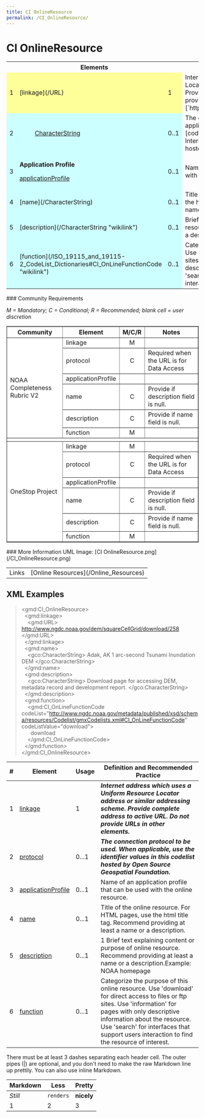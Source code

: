 ```yaml
---
title: CI OnlineResource
permalink: /CI_OnlineResource/
---
```


<h1> CI OnlineResource </h1>

<table class="wikitable">
<tbody>
<tr>
<th colspan="3">
Elements

</th>
<th>
<i>Definition and Recommended Practice</i>

</th>
</tr>

<tr>
<td bgcolor="FFFF99">
1

</td>
<td bgcolor="FFFF99">
[linkage](/URL)

</td>
<td bgcolor="FFFF99">
1

</td>

<td>
Internet address which uses a Uniform Resource Locator address or similar addressing scheme. Provide complete address to active URL. Do not provide URLs in other elements.
***Example***: [`https://www.noaa.gov`](https://www.noaa.gov)
</td>
</tr>

<tr>
<td bgcolor="CCFFFF">
2

</td>

<td bgcolor="CCFFFF">
<dd>
<a href="/jpa-prototype/CharacterString"> CharacterString</a>
</dd>


</td>
<td bgcolor="CCFFFF">
0..1

</td>
<td>
The connection protocol to be used. When applicable, use the identifier values in this [codelist](https://github.com/OSGeo/Cat-Interop/blob/master/LinkPropertyLookupTable.csv) hosted by Open Source Geospatial Foundation.
</td>
</tr>
<tr>
<td bgcolor="CCFFFF">
3

</td>
<td bgcolor="CCFFFF">

**Application Profile** 

[applicationProfile](/CharacterString)

</td>
<td bgcolor="CCFFFF">
0..1

</td>
<td>Name of an application profile that can be used with the online resource</td>

</tr>
<tr>
<td bgcolor="CCFFFF">
4

</td>
<td bgcolor="CCFFFF">
[name](/CharacterString)

</td>
<td bgcolor="CCFFFF">
0..1

</td>
<td>Title of the online resource. For HTML pages, use the html title tag. Recommend providing at least a name or a description.</td>
</tr>
<tr>
<td bgcolor="CCFFFF">
5

</td>
<td bgcolor="CCFFFF">
[description](/CharacterString "wikilink")

</td>
<td bgcolor="CCFFFF">
0..1

</td>
<td>
Brief text explaining content or purpose of online resource. Recommend providing at least a name or a description.
**Example:** `NOAA homepage` 
</td>
</tr>
<tr>
<td bgcolor="CCFFFF">
6

</td>
<td bgcolor="CCFFFF">
[function](/ISO_19115_and_19115-2_CodeList_Dictionaries#CI_OnLineFunctionCode "wikilink")

</td>
<td bgcolor="CCFFFF">
0..1

</td>
<td>
Categorize the purpose of this online resource. Use 'download' for direct access to files or ftp sites. Use 'information' for pages with only descriptive information about the resource. Use 'search' for interfaces that support users interaction to find the resource of interest. 
</td>
</tr>
</tbody>
</table>
### Community Requirements

*M = Mandatory; C = Conditional; R = Recommended; blank cell = user discretion*

<table class="wikitable" border="1">
<tbody>
<tr>
<th>
Community

</th>
<th>
Element

</th>
<th>
M/C/R

</th>
<th>
Notes

</th>
</tr>
<tr bgcolor="FFFFFF" border="2">
<td rowspan="6">
NOAA Completeness Rubric V2

</td>
<td>
linkage

</td>
<td align="center">
M

</td>
<td>
</td>
</tr>
<tr bgcolor="FFFFFF">
<td>
protocol

</td>
<td align="center">
C

</td>
<td>
Required when the URL is for Data Access

</td>
</tr>
<tr bgcolor="FFFFFF">
<td>
applicationProfile

</td>
<td align="center">
</td>
<td>
</td>
</tr>
<tr bgcolor="FFFFFF">
<td>
name

</td>
<td align="center">
C

</td>
<td>
Provide if description field is null.

</td>
</tr>
<tr bgcolor="FFFFFF">
<td>
description

</td>
<td align="center">
C

</td>
<td>
Provide if name field is null.

</td>
</tr>
<tr bgcolor="FFFFFF">
<td>
function

</td>
<td align="center">
M

</td>
<td>
</td>
</tr>
<tr>
<th colspan="6">
</th>
</tr>
<tr bgcolor="FFFFFF" border="2">
<td rowspan="6">
OneStop Project

</td>
<td>
linkage

</td>
<td align="center">
M

</td>
<td>
</td>
</tr>
<tr bgcolor="FFFFFF">
<td>
protocol

</td>
<td align="center">
C

</td>
<td>
Required when the URL is for Data Access

</td>
</tr>
<tr bgcolor="FFFFFF">
<td>
applicationProfile

</td>
<td align="center">
</td>
<td>
</td>
</tr>
<tr bgcolor="FFFFFF">
<td>
name

</td>
<td align="center">
C

</td>
<td>
Provide if description field is null.

</td>
</tr>
<tr bgcolor="FFFFFF">
<td>
description

</td>
<td align="center">
C

</td>
<td>
Provide if name field is null.

</td>
</tr>
<tr bgcolor="FFFFFF">
<td>
function

</td>
<td align="center">
M

</td>
<td>
</td>
</tr>
</tbody>

</table>
### More Information
UML Image: [CI OnlineResource.png](/CI_OnlineResource.png)
<table class="wikitable">
<tbody>
<tr>
<td colspan="3" bgcolor="FFFFFF">
Links
</td>
<td>
[Online Resources](/Online_Resources)
</td>
</tr>
<tr>
</tr>
</tbody>
</table>

## XML Examples 

>    \<gmd:CI_OnlineResource> <br />
>       &nbsp;    \<gmd:linkage> <br />
>   &nbsp; &nbsp;  \<gmd:URL> http://www.ngdc.noaa.gov/dem/squareCellGrid/download/258 </gmd:URL> <br />
>    &nbsp;   </gmd:linkage> <br />
>     &nbsp; \<gmd:name> <br />
>      &nbsp; &nbsp; \<gco:CharacterString> Adak, AK 1 arc-second Tsunami Inundation DEM </gco:CharacterString> <br />
>     &nbsp;  \</gmd:name> <br />
>     &nbsp; \<gmd:description> <br />
>     &nbsp; &nbsp;  \<gco:CharacterString> Download page for accessing DEM, metadata record and development report. </gco:CharacterString> <br />
>     &nbsp; \</gmd:description> <br />
>     &nbsp; \<gmd:function> <br />
>     &nbsp; &nbsp;  \<gmd:CI_OnLineFunctionCode codeList="http://www.ngdc.noaa.gov/metadata/published/xsd/schema/resources/Codelist/gmxCodelists.xml#CI_OnLineFunctionCode" codeListValue="download"> <br />
>        &nbsp; &nbsp; &nbsp; download <br />
>      &nbsp; &nbsp; \</gmd:CI_OnLineFunctionCode><br />
>    &nbsp;   \</gmd:function><br />
>     \</gmd:CI_OnlineResource>




| # | Element      | Usage | Definition and Recommended Practice
| - | ------------ | -------- | -------------------
| 1 | [linkage](/CharaterString) | 1 | **_Internet address which uses a Uniform Resource Locator address or similar addressing scheme. Provide complete address to active URL. Do not provide URLs in other elements._** |
| 2 | [protocol](/CharaterString) | 0...1 | **_The connection protocol to be used. When applicable, use the identifier values in this codelist hosted by Open Source Geospatial Foundation._**   |
| 3 | [applicationProfile](/CharaterString) | 0...1 | Name of an application profile that can be used with the online resource. |
| 4 | [name](/CharaterString) | 0...1 | Title of the online resource. For HTML pages, use the html title tag. Recommend providing at least a name or a description.   |
| 5 | [description](/CharaterString) | 0...1 | 1	Brief text explaining content or purpose of online resource. Recommend providing at least a name or a description.Example: NOAA homepage  |
| 6 | [function](/ISO_19115_and_19115-2_CodeList_Dictionaries) | 0...1 | Categorize the purpose of this online resource. Use 'download' for direct access to files or ftp sites. Use 'information' for pages with only descriptive information about the resource. Use 'search' for interfaces that support users interaction to find the resource of interest.   |


There must be at least 3 dashes separating each header cell.
The outer pipes (|) are optional, and you don't need to make the 
raw Markdown line up prettily. You can also use inline Markdown.

Markdown | Less | Pretty
--- | --- | ---
*Still* | `renders` | **nicely**
1 | 2 | 3